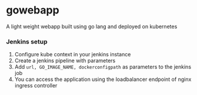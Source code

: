# gowebapp

A light weight webapp built using go lang and deployed on kubernetes

### Jenkins setup

1. Configure kube context in your jenkins instance
2. Create a jenkins pipeline with parameters
3. Add `url, GO_IMAGE_NAME, dockerconfigpath` as parameters to the jenkins job
4. You can access the application using the loadbalancer endpoint of nginx ingress controller
